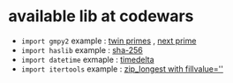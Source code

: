 # available lib at codewars 
* `import gmpy2`  example : [twin primes](https://www.codewars.com/kata/reviews/6117f77c0c70a70001ae2313/groups/611824f1497d5e0001725ef1) , [next prime](https://www.codewars.com/kata/reviews/6117f77c0c70a70001ae2313/groups/61f8e2aa398ead00015bb9e2)
* `import haslib` example : [sha-256](https://www.codewars.com/kata/reviews/587fb72807076d73c200068a/groups/588752311fe4490415000261)
* `import datetime` exmaple : [timedelta](https://www.codewars.com/kata/reviews/602d5f49265b840001f3ca4d/groups/6030b82e99b32b0001557fea)
* `import itertools` example : [zip_longest with fillvalue=''](https://www.codewars.com/kata/reviews/6274c394871b6200017aefd2/groups/6274dd3af229f5000178ed96)

